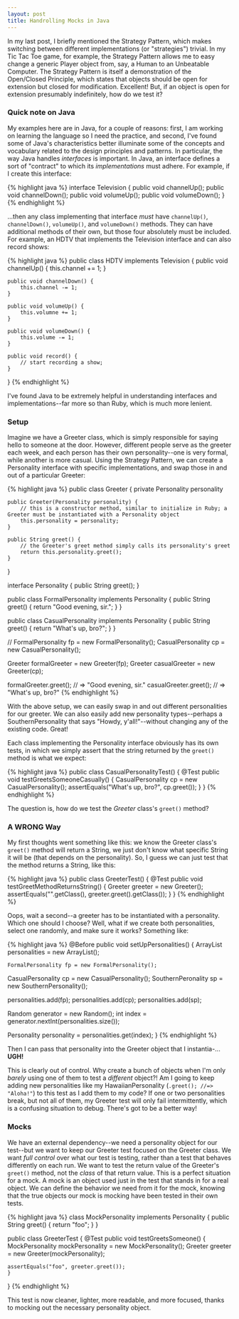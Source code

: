 ```yaml
---
layout: post
title: Handrolling Mocks in Java
---
```


In my last post, I briefly mentioned the Strategy Pattern, which makes switching between different implementations (or "strategies") trivial. In my Tic Tac Toe game, for example, the Strategy Pattern allows me to easy change a generic Player object from, say, a Human to an Unbeatable Computer. The Strategy Pattern is itself a demonstration of the Open/Closed Principle, which states that objects should be open for extension but closed for modification. Excellent! But, if an object is open for extension presumably indefinitely, how do we test it?

### Quick note on Java
My examples here are in Java, for a couple of reasons: first, I am working on learning the language so I need the practice, and second, I've found some of Java's characteristics better illuminate some of the concepts and vocabulary related to the design principles and patterns. In particular, the way Java handles _interfaces_ is important. In Java, an interface defines a sort of "contract" to which its _implementations_ must adhere. For example, if I create this interface:

{% highlight java %}
interface Television {
	public void channelUp();
	public void channelDown();
	public void volumeUp();
	public void volumeDown();
}
{% endhighlight %}

...then any class implementing that interface _must_ have `channelUp()`, `channelDown()`, `volumeUp()`, and `volumeDown()` methods. They can have additional methods of their own, but those four absolutely must be included. For example, an HDTV that implements the Television interface and can also record shows:

{% highlight java %}
public class HDTV implements Television {
	public void channelUp() {
		this.channel += 1;
	}

	public void channelDown() {
		this.channel -= 1;
	}

	public void volumeUp() {
		this.volumne += 1;
	}

	public void volumeDown() {
		this.volume -= 1;
	}

	public void record() {
		// start recording a show;
	}
}
{% endhighlight %}

I've found Java to be extremely helpful in understanding interfaces and implementations--far more so than Ruby, which is much more lenient.

### Setup
Imagine we have a Greeter class, which is simply responsible for saying hello to someone at the door. However, different people serve as the greeter each week, and each person has their own personality--one is very formal, while another is more casual. Using the Strategy Pattern, we can create a Personality interface with specific implementations, and swap those in and out of a particular Greeter:

{% highlight java %}
public class Greeter {
	private Personality personality

	public Greeter(Personality personality) {
		// this is a constructor method, similar to initialize in Ruby; a Greeter must be instantiated with a Personality object
		this.personality = personality;
	}

	public String greet() {
		// the Greeter's greet method simply calls its personality's greet
		return this.personality.greet();
	}
}


interface Personality {
	public String greet();
}

public class FormalPersonality implements Personality {
	public String greet() {
		return "Good evening, sir.";
	}
}

public class CasualPersonality implements Personality {
	public String greet() {
		return "What's up, bro?";
	}
}

//
FormalPersonality fp = new FormalPersonality();
CasualPersonality cp = new CasualPersonality();

Greeter formalGreeter = new Greeter(fp);
Greeter casualGreeter = new Greeter(cp);

formalGreeter.greet(); // => "Good evening, sir."
casualGreeter.greet(); // => "What's up, bro?"
{% endhighlight %}

With the above setup, we can easily swap in and out different personalities for our greeter. We can also easily add new personality types--perhaps a SouthernPersonality that says "Howdy, y'all!"--without changing any of the existing code. Great!

Each class implementing the Personality interface obviously has its own tests, in which we simply assert that the string returned by the `greet()` method is what we expect:

{% highlight java %}
public class CasualPersonalityTest() {
	@Test
	public void testGreetsSomeoneCasually() {
		CasualPersonality cp = new CasualPersonality();
		assertEquals("What's up, bro?", cp.greet());
	}
}
{% endhighlight %}

The question is, how do we test the _Greeter_ class's `greet()` method?

### A WRONG Way
My first thoughts went something like this: we know the Greeter class's `greet()` method will return a String, we just don't know what specific String it will be (that depends on the personality). So, I guess we can just test that the method returns a String, like this:

{% highlight java %}
public class GreeterTest() {
	@Test
	public void testGreetMethodReturnsString() {
		Greeter greeter = new Greeter();
		assertEquals("".getClass(), greeter.greet().getClass());
	}
}
{% endhighlight %}

Oops, wait a second--a greeter has to be instantiated with a personality. Which one should I choose? Well, what if we create both personalities, select one randomly, and make sure it works? Something like:

{% highlight java %}
@Before
public void setUpPersonalities() {
	ArrayList<Personality> personalities = new ArrayList<Personality>();

	FormalPersonality fp = new FormalPersonality();
  CasualPersonality cp = new CasualPersonality();
	SouthernPeronality sp = new SouthernPersonality();

  personalities.add(fp);
  personalities.add(cp);
  personalities.add(sp);

  Random generator = new Random();
  int index = generator.nextInt(personalities.size());

  Personality personality = personalities.get(index);
}
{% endhighlight %}

Then I can pass that personality into the Greeter object that I instantia-... **UGH!**

This is clearly out of control. Why create a bunch of objects when I'm only _barely_ using one of them to test a _different_ object?! Am I going to keep adding new personalities like my HawaiianPersonality (`.greet(); //=> "Aloha!"`) to this test as I add them to my code? If one or two personalities break, but not all of them, my Greeter test will only fail intermittently, which is a confusing situation to debug. There's got to be a better way!

### Mocks
We have an external dependency--we need a personality object for our test--but we want to keep our Greeter test focused on the Greeter class. We want _full control_ over what our test is testing, rather than a test that behaves differently on each run. We want to test the return value of the Greeter's `greet()` method, not the _class_ of that return value. This is a perfect situation for a mock. A mock is an object used just in the test that stands in for a real object. We can define the behavior we need from it for the mock, knowing that the true objects our mock is mocking have been tested in their own tests.

{% highlight java %}
class MockPersonality implements Personality {
	public String greet() {
  	return "foo";
	}
}

public class GreeterTest {
	@Test
	public void testGreetsSomeone() {
		MockPersonality mockPersonality = new MockPersonality();
    Greeter greeter = new Greeter(mockPersonality);

    assertEquals("foo", greeter.greet());
	}
}
{% endhighlight %}

This test is now cleaner, lighter, more readable, and more focused, thanks to mocking out the necessary personality object.